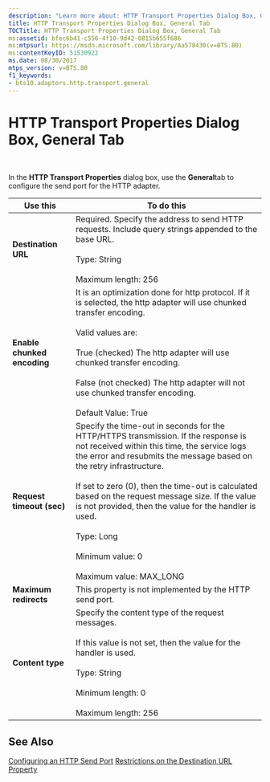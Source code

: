 ```yaml
---
description: "Learn more about: HTTP Transport Properties Dialog Box, General Tab"
title: HTTP Transport Properties Dialog Box, General Tab
TOCTitle: HTTP Transport Properties Dialog Box, General Tab
ms:assetid: bfec6b41-c556-4f10-9d42-0815b655f686
ms:mtpsurl: https://msdn.microsoft.com/library/Aa578430(v=BTS.80)
ms:contentKeyID: 51530922
ms.date: 08/30/2017
mtps_version: v=BTS.80
f1_keywords:
- bts10.adaptors.http.transport.general
---
```


# HTTP Transport Properties Dialog Box, General Tab

 

In the **HTTP Transport Properties** dialog box, use the **General**tab to configure the send port for the HTTP adapter.

<table>
<thead>
<tr class="header">
<th>Use this</th>
<th>To do this</th>
</tr>
</thead>
<tbody>
<tr class="odd">
<td><strong>Destination URL</strong></td>
<td>Required. Specify the address to send HTTP requests. Include query strings appended to the base URL.<br />
<br />
Type: String<br />
<br />
Maximum length: 256</td>
</tr>
<tr class="even">
<td><strong>Enable chunked encoding</strong></td>
<td>It is an optimization done for http protocol. If it is selected, the http adapter will use chunked transfer encoding.<br />
<br />
Valid values are:<br />
<br />
True (checked) The http adapter will use chunked transfer encoding.<br />
<br />
False (not checked) The http adapter will not use chunked transfer encoding.<br />
<br />
Default Value: True</td>
</tr>
<tr class="odd">
<td><strong>Request timeout (sec)</strong></td>
<td>Specify the time-out in seconds for the HTTP/HTTPS transmission. If the response is not received within this time, the service logs the error and resubmits the message based on the retry infrastructure.<br />
<br />
If set to zero (0), then the time-out is calculated based on the request message size. If the value is not provided, then the value for the handler is used.<br />
<br />
Type: Long<br />
<br />
Minimum value: 0<br />
<br />
Maximum value: MAX_LONG</td>
</tr>
<tr class="even">
<td><strong>Maximum redirects</strong></td>
<td>This property is not implemented by the HTTP send port.</td>
</tr>
<tr class="odd">
<td><strong>Content type</strong></td>
<td>Specify the content type of the request messages.<br />
<br />
If this value is not set, then the value for the handler is used.<br />
<br />
Type: String<br />
<br />
Minimum length: 0<br />
<br />
Maximum length: 256</td>
</tr>
</tbody>
</table>


## See Also

[Configuring an HTTP Send Port](https://msdn.microsoft.com/library/aa577941\(v=bts.80\))  
[Restrictions on the Destination URL Property](https://msdn.microsoft.com/library/aa577471\(v=bts.80\))


